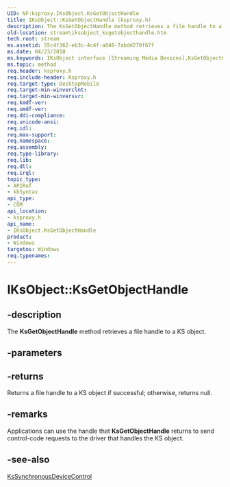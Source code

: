 ```yaml
---
UID: NF:ksproxy.IKsObject.KsGetObjectHandle
title: IKsObject::KsGetObjectHandle (ksproxy.h)
description: The KsGetObjectHandle method retrieves a file handle to a KS object.
old-location: stream\iksobject_ksgetobjecthandle.htm
tech.root: stream
ms.assetid: 55c4f362-eb3c-4c4f-a048-7abdd270f67f
ms.date: 04/23/2018
ms.keywords: IKsObject interface [Streaming Media Devices],KsGetObjectHandle method, IKsObject.KsGetObjectHandle, IKsObject::KsGetObjectHandle, KsGetObjectHandle, KsGetObjectHandle method [Streaming Media Devices], KsGetObjectHandle method [Streaming Media Devices],IKsObject interface, ksproxy/IKsObject::KsGetObjectHandle, ksproxy_37998df5-a529-4f73-95a3-88ff3fdfcf2a.xml, stream.iksobject_ksgetobjecthandle
ms.topic: method
req.header: ksproxy.h
req.include-header: Ksproxy.h
req.target-type: DesktopMobile
req.target-min-winverclnt: 
req.target-min-winversvr: 
req.kmdf-ver: 
req.umdf-ver: 
req.ddi-compliance: 
req.unicode-ansi: 
req.idl: 
req.max-support: 
req.namespace: 
req.assembly: 
req.type-library: 
req.lib: 
req.dll: 
req.irql: 
topic_type:
- APIRef
- kbSyntax
api_type:
- COM
api_location:
- ksproxy.h
api_name:
- IKsObject.KsGetObjectHandle
product:
- Windows
targetos: Windows
req.typenames: 
---
```


# IKsObject::KsGetObjectHandle


## -description


The <b>KsGetObjectHandle</b> method retrieves a file handle to a KS object. 


## -parameters






## -returns



Returns a file handle to a KS object if successful; otherwise, returns null. 




## -remarks



Applications can use the handle that <b>KsGetObjectHandle</b> returns to send control-code requests to the driver that handles the KS object. 




## -see-also




<a href="https://docs.microsoft.com/windows-hardware/drivers/ddi/content/ksproxy/nf-ksproxy-kssynchronousdevicecontrol">KsSynchronousDeviceControl</a>
 

 

